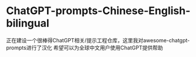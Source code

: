 # ChatGPT-prompts-Chinese-English-bilingual
正在建设一个很棒得ChatGPT相关/提示工程仓库，这里我对awesome-chatgpt-prompts进行了汉化
希望可以为全球中文用户使用ChatGPT提供帮助
